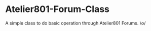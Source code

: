 Atelier801-Forum-Class
======================

A simple class to do basic operation through Atelier801 Forums. \o/  
